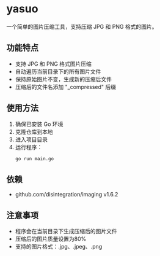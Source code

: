 # yasuo

一个简单的图片压缩工具，支持压缩 JPG 和 PNG 格式的图片。

## 功能特点

- 支持 JPG 和 PNG 格式图片压缩
- 自动遍历当前目录下的所有图片文件
- 保持原始图片不变，生成新的压缩后文件
- 压缩后的文件名添加 "_compressed" 后缀

## 使用方法

1. 确保已安装 Go 环境
2. 克隆仓库到本地
3. 进入项目目录
4. 运行程序：
   ```bash
   go run main.go
   ```

## 依赖

- github.com/disintegration/imaging v1.6.2

## 注意事项

- 程序会在当前目录下生成压缩后的图片文件
- 压缩后的图片质量设置为80%
- 支持的图片格式：.jpg、.jpeg、.png
